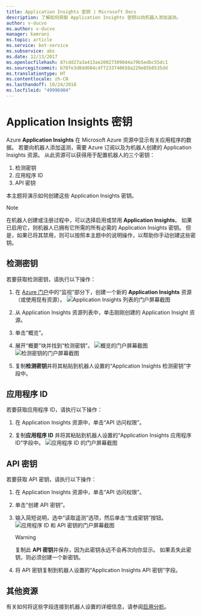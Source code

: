 ```yaml
---
title: Application Insights 密钥 | Microsoft Docs
description: 了解如何获取 Application Insights 密钥以向机器人添加遥测。
author: v-ducvo
ms.author: v-ducvo
manager: kamrani
ms.topic: article
ms.service: bot-service
ms.subservice: abs
ms.date: 12/13/2017
ms.openlocfilehash: 87cdd27a3a413ae200273090d4a79b5edbc55dc1
ms.sourcegitcommit: b78fe3d8dd604c4f7233740658a229e85b8535dd
ms.translationtype: HT
ms.contentlocale: zh-CN
ms.lasthandoff: 10/24/2018
ms.locfileid: "49996904"
---
```

# <a name="application-insights-keys"></a>Application Insights 密钥

Azure **Application Insights** 在 Microsoft Azure 资源中显示有关应用程序的数据。 若要向机器人添加遥测，需要 Azure 订阅以及为机器人创建的 Application Insights 资源。 从此资源可以获得用于配置机器人的三个密钥：

1. 检测密钥
2. 应用程序 ID
3. API 密钥

本主题将演示如何创建这些 Application Insights 密钥。

> [!NOTE]
> 在机器人创建或注册过程中，可以选择启用或禁用 **Application Insights**。 如果已启用它，则机器人已拥有它所需的所有必需的 Application Insights 密钥。 但是，如果已将其禁用，则可以按照本主题中的说明操作，以帮助你手动创建这些密钥。

## <a name="instrumentation-key"></a>检测密钥

若要获取检测密钥，请执行以下操作：
1. 在 [Azure 门户](http://portal.azure.com)中的“监视”部分下，创建一个新的 **Application Insights** 资源（或使用现有资源）。
![Application Insights 列表的门户屏幕截图](~/media/portal-app-insights-add-new.png)

2. 从 Application Insights 资源列表中，单击刚刚创建的 Application Insight 资源。

3. 单击“概览”。

4. 展开“概要”块并找到“检测密钥”。 
![概览的门户屏幕截图](~/media/portal-app-insights-instrumentation-key-dropdown.png)
![检测密钥的门户屏幕截图](~/media/portal-app-insights-instrumentation-key.png)

5. 复制**检测密钥**并将其粘贴到机器人设置的“Application Insights 检测密钥”字段中。

## <a name="application-id"></a>应用程序 ID

若要获取应用程序 ID，请执行以下操作：
1. 在 Application Insights 资源中，单击“API 访问权限”。

2. 复制**应用程序 ID** 并将其粘贴到机器人设置的“Application Insights 应用程序 ID”字段中。 
![应用程序 ID 的门户屏幕截图](~/media/portal-app-insights-appid.png)

## <a name="api-key"></a>API 密钥

若要获取 API 密钥，请执行以下操作：
1. 在 Application Insights 资源中，单击“API 访问权限”。

2. 单击“创建 API 密钥”。

3. 输入简短说明，选中“读取遥测”选项，然后单击“生成密钥”按钮。
![应用程序 ID 和 API 密钥的门户屏幕截图](~/media/portal-app-insights-appid-apikey.png)

   > [!WARNING]
   > 复制此 **API 密钥**并保存，因为此密钥永远不会再次向你显示。 如果丢失此密钥，则必须创建一个新密钥。

4. 将 API 密钥复制到机器人设置的“Application Insights API 密钥”字段。

## <a name="additional-resources"></a>其他资源
有关如何将这些字段连接到机器人设置的详细信息，请参阅[启用分析](~/bot-service-manage-analytics.md#enable-analytics)。
